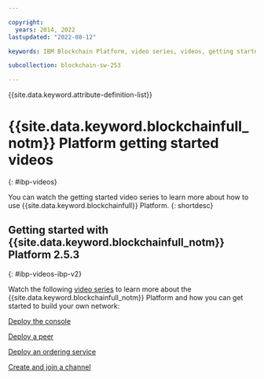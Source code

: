 ```yaml
---

copyright:
  years: 2014, 2022
lastupdated: "2022-08-12"

keywords: IBM Blockchain Platform, video series, videos, getting started videos, demo videos

subcollection: blockchain-sw-253

---
```


{{site.data.keyword.attribute-definition-list}}





# {{site.data.keyword.blockchainfull_notm}} Platform getting started videos
{: #ibp-videos}

You can watch the getting started video series to learn more about how to use {{site.data.keyword.blockchainfull}} Platform.
{: shortdesc}

## Getting started with {{site.data.keyword.blockchainfull_notm}} Platform 2.5.3
{: #ibp-videos-ibp-v2}

Watch the following [video series](https://developer.ibm.com/series/ibm-blockchain-platform-console-video-series/) to learn more about the {{site.data.keyword.blockchainfull_notm}} Platform and how you can get started to build your own network: 

[Deploy the console](https://developer.ibm.com/videos/ibm-blockchain-platform-tutorial-overview-and-kubernetes-cluster-deployment/)

[Deploy a peer](https://developer.ibm.com/videos/deploy-a-peer-on-the-ibm-blockchain-platform/)

[Deploy an ordering service](https://developer.ibm.com/videos/deploy-an-ordering-service-on-the-ibm-blockchain-platform/)

[Create and join a channel](https://developer.ibm.com/videos/create-and-join-a-channel-on-the-ibm-blockchain-platform/)
